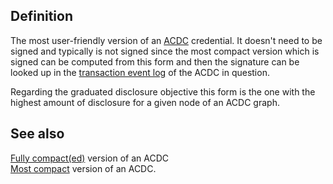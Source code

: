 ## Definition

The most user-friendly version of an [ACDC](ACDC.md) credential. It doesn't need to be signed and typically is not signed since the most compact version which is signed can be computed from this form and then the signature can be looked up in the [transaction event log](TEL.md) of the ACDC in question.

Regarding the graduated disclosure objective this form is the one with the highest amount of disclosure for a given node of an ACDC graph.

## See also

[Fully compact(ed)](fully-compact.md) version of an ACDC\
[Most compact](most-compact.md) version of an ACDC.
